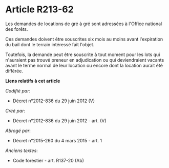# Article R213-62

Les demandes de locations de gré à gré sont adressées à l'Office national des forêts.

Ces demandes doivent être souscrites six mois au moins avant l'expiration du bail dont le terrain intéressé fait l'objet.

Toutefois, la demande peut être souscrite à tout moment pour les lots qui n'auraient pas trouvé preneur en adjudication ou
qui deviendraient vacants avant le terme normal de leur location ou encore dont la location aurait été différée.

**Liens relatifs à cet article**

_Codifié par_:

  - Décret n°2012-836 du 29 juin 2012 (V)

_Créé par_:

  - Décret n°2012-836 du 29 juin 2012 - art. (V)

_Abrogé par_:

  - Décret n°2015-260 du 4 mars 2015 - art. 1

_Anciens textes_:

  - Code forestier - art. R137-20 (Ab)
